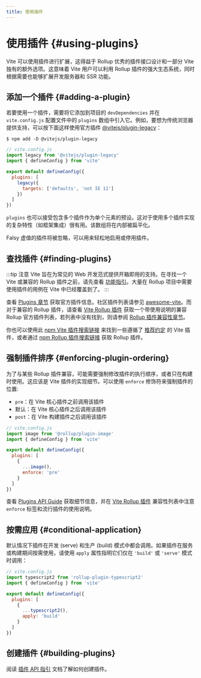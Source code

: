 ```yaml
---
title: 使用插件
---
```

# 使用插件 {#using-plugins}

Vite 可以使用插件进行扩展，这得益于 Rollup 优秀的插件接口设计和一部分 Vite 独有的额外选项。这意味着 Vite 用户可以利用 Rollup 插件的强大生态系统，同时根据需要也能够扩展开发服务器和 SSR 功能。

## 添加一个插件 {#adding-a-plugin}

若要使用一个插件，需要将它添加到项目的 `devDependencies` 并在 `vite.config.js` 配置文件中的 `plugins` 数组中引入它。例如，要想为传统浏览器提供支持，可以按下面这样使用官方插件 [@vitejs/plugin-legacy](https://github.com/vitejs/vite/tree/main/packages/plugin-legacy)：

```
$ npm add -D @vitejs/plugin-legacy
```

```js
// vite.config.js
import legacy from '@vitejs/plugin-legacy'
import { defineConfig } from 'vite'

export default defineConfig({
  plugins: [
    legacy({
      targets: ['defaults', 'not IE 11']
    })
  ]
})
```

`plugins` 也可以接受包含多个插件作为单个元素的预设。这对于使用多个插件实现的复杂特性（如框架集成）很有用。该数组将在内部被扁平化。

Falsy 虚值的插件将被忽略，可以用来轻松地启用或停用插件。

## 查找插件 {#finding-plugins}

:::tip 注意
Vite 旨在为常见的 Web 开发范式提供开箱即用的支持。在寻找一个 Vite 或兼容的 Rollup 插件之前，请先查看 [功能指引](../guide/features.md)。大量在 Rollup 项目中需要使用插件的用例在 Vite 中已经覆盖到了。
:::

查看 [Plugins 章节](../plugins/) 获取官方插件信息。社区插件列表请参见 [awesome-vite](https://github.com/vitejs/awesome-vite#plugins)。而对于兼容的 Rollup 插件，请查看 [Vite Rollup 插件](https://vite-rollup-plugins.patak.dev) 获取一个带使用说明的兼容 Rollup 官方插件列表，若列表中没有找到，则请参阅 [Rollup 插件兼容性章节](../guide/api-plugin#rollup-plugin-compatibility)。

你也可以使用此 [npm Vite 插件搜索链接](https://www.npmjs.com/search?q=vite-plugin&ranking=popularity) 来找到一些遵循了 [推荐约定](./api-plugin.md#conventions) 的 Vite 插件，或者通过 [npm Rollup 插件搜索链接](https://www.npmjs.com/search?q=rollup-plugin&ranking=popularity) 获取 Rollup 插件。

## 强制插件排序 {#enforcing-plugin-ordering}

为了与某些 Rollup 插件兼容，可能需要强制修改插件的执行顺序，或者只在构建时使用。这应该是 Vite 插件的实现细节。可以使用 `enforce` 修饰符来强制插件的位置:

- `pre`：在 Vite 核心插件之前调用该插件
- 默认：在 Vite 核心插件之后调用该插件
- `post`：在 Vite 构建插件之后调用该插件

```js
// vite.config.js
import image from '@rollup/plugin-image'
import { defineConfig } from 'vite'

export default defineConfig({
  plugins: [
    {
      ...image(),
      enforce: 'pre'
    }
  ]
})
```

查看 [Plugins API Guide](./api-plugin.md#plugin-ordering) 获取细节信息，并在 [Vite Rollup 插件](https://vite-rollup-plugins.patak.dev) 兼容性列表中注意 `enforce` 标签和流行插件的使用说明。

## 按需应用 {#conditional-application}

默认情况下插件在开发 (serve) 和生产 (build) 模式中都会调用。如果插件在服务或构建期间按需使用，请使用 `apply` 属性指明它们仅在 `'build'` 或 `'serve'` 模式时调用：

```js
// vite.config.js
import typescript2 from 'rollup-plugin-typescript2'
import { defineConfig } from 'vite'

export default defineConfig({
  plugins: [
    {
      ...typescript2(),
      apply: 'build'
    }
  ]
})
```

## 创建插件 {#building-plugins}

阅读 [插件 API 指引](./api-plugin.md) 文档了解如何创建插件。
